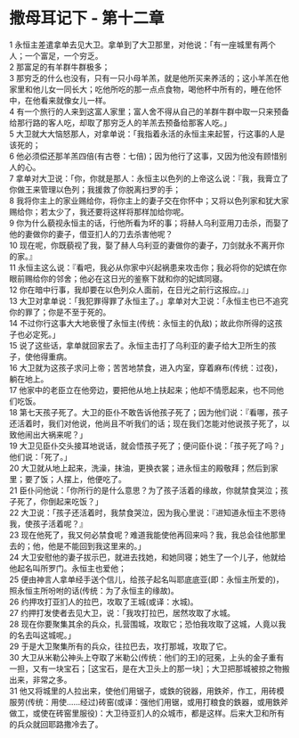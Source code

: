 # 撒母耳记下 - 第十二章
  
 1 永恒主差遣拿单去见大卫。拿单到了大卫那里，对他说：「有一座城里有两个人；一个富足，一个穷乏。  
 2 那富足的有羊群牛群极多；  
 3 那穷乏的什么也没有，只有一只小母羊羔，就是他所买来养活的；这小羊羔在他家里和他儿女一同长大；吃他所吃的那一点点食物，喝他杯中所有的，睡在他怀中，在他看来就像女儿一样。  
 4 有一个旅行的人来到这富人家里；富人舍不得从自己的羊群牛群中取一只来预备给那行路的客人吃，却取了那穷乏人的羊羔去预备给那客人吃。」  
 5 大卫就大大恼怒那人，对拿单说：「我指着永活的永恒主来起誓，行这事的人是该死的；  
 6 他必须偿还那羊羔四倍(有古卷：七倍)；因为他行了这事，又因为他没有顾惜别人的心。  
 7 拿单对大卫说：「你，你就是那人：永恒主以色列的上帝这么说：『我，我膏立了你做王来管理以色列；我援救了你脱离扫罗的手；  
 8 我将你主上的家业赐给你，将你主上的妻子交在你怀中；又将以色列家和犹大家赐给你；若太少了，我还要将这样将那样加给你呢。  
 9 你为什么藐视永恒主的话，行他所看为坏的事；将赫人乌利亚用刀击杀，而娶了他的妻做你的妻子，借亚扪人的刀去杀害他呢？  
 10 现在呢，你既藐视了我，娶了赫人乌利亚的妻做你的妻子，刀剑就永不离开你的家。』  
 11 永恒主这么说：『看吧，我必从你家中兴起祸患来攻击你；我必将你的妃嫔在你眼前赐给你的邻舍；他必在这日光的鉴察下就和你的妃嫔同寝。  
 12 你在暗中行事，我却要在以色列众人面前，在日光之前行这报应。』」  
 13 大卫对拿单说：「我犯罪得罪了永恒主了。」拿单对大卫说：「永恒主也已不追究你的罪了；你是不至于死的。  
 14 不过你行这事大大地亵慢了永恒主(传统：永恒主的仇敌)；故此你所得的这孩子也必定死。」  
 15 说了这些话，拿单就回家去了。永恒主击打了乌利亚的妻子给大卫所生的孩子，使他得重病。  
 16 大卫就为这孩子求问上帝；苦苦地禁食，进入内室，穿着麻布(传统：过夜)，躺在地上。  
 17 他家中的老臣立在他旁边，要把他从地上扶起来；他却不情愿起来，也不同他们吃饭。  
 18 第七天孩子死了。大卫的臣仆不敢告诉他孩子死了；因为他们说：『看哪，孩子还活着时，我们对他说，他尚且不听我们的话；现在我们怎能对他说孩子死了，以致他闹出大祸来呢？」  
 19 大卫见臣仆交头接耳地说话，就会悟孩子死了；便问臣仆说：「孩子死了吗？」他们说：「死了。」  
 20 大卫就从地上起来，洗澡，抹油，更换衣裳；进永恒主的殿敬拜；然后到家里；要了饭；人摆上，他便吃了。  
 21 臣仆问他说：「你所行的是什么意思？为了孩子活着的缘故，你就禁食哭泣；孩子死了，你倒起来吃饭？」  
 22 大卫说：「孩子还活着时，我禁食哭泣，因为我心里说：『进知道永恒主不恩待我，使孩子活着呢？』  
 23 现在他死了，我又何必禁食呢？难道我能使他再回来吗？我，我总会往他那里去的；他，他是不能回到我这里来的。」  
 24 大卫安慰他的妻子拔示巴，就进去找她，和她同寝；她生了一个儿子，他就给他起名叫所罗门。永恒主也爱他；  
 25 便由神言人拿单经手送个信儿，给孩子起名叫耶底底亚(即：永恒主所爱的)，照永恒主所吩咐的话(传统：为了永恒主的缘故)。  
 26 约押攻打亚扪人的拉巴，攻取了王城(或译：水城)。  
 27 约押打发使者去见大卫，说：「我攻打拉巴，居然攻取了水城。  
 28 现在你要聚集其余的兵众，扎营围城，攻取它；恐怕我攻取了这城，人竟以我的名去叫这城呢。」  
 29 于是大卫聚集所有的兵众，往拉巴去，攻打那城，攻取了它。  
 30 大卫从米勒公神头上夺取了米勒公(传统：他们的王)的冠冕，上头的金子重有一担，又有一块宝石；［这宝石，是在大卫头上的那一块］；大卫把那城被掠之物搬出来，非常之多。  
 31 他又将城里的人拉出来，使他们用锯子，或鉄的锐器，用鉄斧，作工，用砖模服劳(传统：用使……经过)砖窑(或译：强他们用锯，或用打粮食的鉄器，或用鉄斧做工，或使在砖窑里服役)：大卫待亚扪人的众城市，都是这样。后来大卫和所有的兵众就回耶路撒冷去了。
